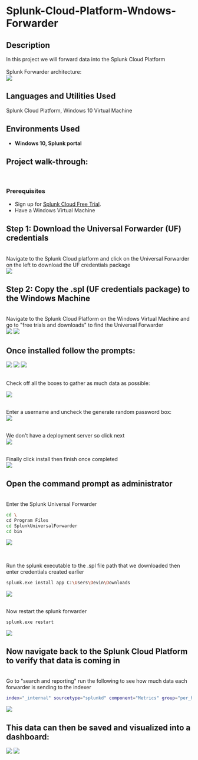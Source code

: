 # Splunk-Cloud-Platform-Wndows-Forwarder
<h2>Description</h2>
In this project we will forward data into the Splunk Cloud Platform
<br />
<br/>  Splunk Forwarder architecture: <br/>
<img src="https://github.com/user-attachments/assets/f610827a-cdca-479c-9c63-271935de836a"/>


<h2>Languages and Utilities Used</h2>

Splunk Cloud Platform, Windows 10 Virtual Machine

<h2>Environments Used </h2>

- <b>Windows 10, Splunk portal </b>

<h2>Project walk-through:</h2>
<br/>
<p align="center">

 

### **Prerequisites**  
- Sign up for [Splunk Cloud Free Trial](https://www.splunk.com/).
- Have a Windows Virtual Machine 

##  Step 1: Download the Universal Forwarder (UF) credentials 
<br/> Navigate to the Splunk Cloud platform and click on the Universal Forwarder on the left to download the UF credentials package <br/>
<img src="https://github.com/user-attachments/assets/534317f0-68fa-47a0-a0e6-361cbd61c8a8"/>


## Step 2: Copy the .spl (UF credentials package) to the Windows Machine
<br/> Navigate to the Splunk Cloud Platform on the Windows Virtual Machine and go to "free trials and downloads" to find the Universal Forwarder <br/>
<img src="https://github.com/user-attachments/assets/36fcf3e5-9b4d-4948-bd42-c522429429ed"/>
<img src="https://github.com/user-attachments/assets/117728f2-4705-43e3-ae9d-a82e1bd239a4"/>

## Once installed follow the prompts:

<img src="https://github.com/user-attachments/assets/02d21b7d-dc0e-4ad3-87a3-e70c05c1148c"/>
<img src="https://github.com/user-attachments/assets/8a9cf2d8-509b-45ac-88ed-d6e7fb03599b"/>
<img src="https://github.com/user-attachments/assets/74366f91-aef9-4c02-9f53-bed40edb916e"/>

<br/> Check off all the boxes to gather as much data as possible: <br/>

<img src="https://github.com/user-attachments/assets/0a9216ab-9b10-4eda-99e0-28b1ae371ee2"/>

<br/> Enter a username and uncheck the generate random password box: <br/>
<img src="https://github.com/user-attachments/assets/5b757f9d-f1a9-4133-acae-5c3d6dc9f074"/>

<br/> We don't have a deployment server so click next <br/>
<img src="https://github.com/user-attachments/assets/e3763114-1fe7-43c4-ae3c-5140072eff59"/>

<br/> Finally click install then finish once completed <br/>
<img src="https://github.com/user-attachments/assets/42c46e62-4154-4c09-b524-6088431592ea"/>

## Open the command prompt as administrator 
<br/> Enter the Splunk Universal Forwarder <br/>

```Bash
cd \
cd Program Files
cd SplunkUniversalForwarder
cd bin
```

<img src="https://github.com/user-attachments/assets/f96ec9b7-f5c5-4f56-af01-8348083b8c3f"/>

## 
<br/> Run the splunk executable to the .spl file path that we downloaded then enter credentials created earlier <br/>

```Bash
splunk.exe install app C:\Users\Devin\Downloads 
```

<img src="https://github.com/user-attachments/assets/b9926d42-b40e-4f30-aca5-40810407dae2"/>

<br/> Now restart the splunk forwarder <br/>

```Bash
splunk.exe restart
```

<img src="https://github.com/user-attachments/assets/73c81ee9-64ef-470c-b9ef-1cba52ae8454"/>

## Now navigate back to the Splunk Cloud Platform to verify that data is coming in
<br/> Go to "search and reporting" run the following to see how much data each forwarder is sending to the indexer <br/>

```Bash
index="_internal" sourcetype="splunkd" component="Metrics" group="per_host_thruput"
```

<img src="https://github.com/user-attachments/assets/edb2eca5-6885-4a9f-9237-b1731f1d4a1b"/>

## This data can then be saved and visualized into a dashboard:

<img src="https://github.com/user-attachments/assets/e7478745-8ea8-41ec-997e-fe171e1a34a0"/>
<img src="https://github.com/user-attachments/assets/0e6fb6c6-443e-4073-97bb-27e0b1a1bf03"/>
